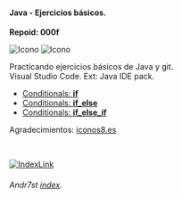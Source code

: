 #### Java - Ejercicios básicos.

**Repoid: 000f**

![Icono](https://raw.github.com/Andr7st/index/master/img/Logo_java_x64.png?raw=true "Se7")
![Icono](https://github.com/Andr7st/index/blob/master/img/Iogo_vscode_x48.png?raw=true "Se7")


Practicando ejercicios básicos de Java y git.
<br>
Visual Studio Code. Ext: Java IDE pack.


* [Conditionals: **if**](https://github.com/Andr7st/Java-Exe1/blob/master/src/Exe1e1_if.java)
* [Conditionals: **if_else**](https://github.com/Andr7st/Java-Exe1/blob/master/src/Exe1e1_if.java)
* [Conditionals: **if_else_if**](https://github.com/Andr7st/Java-Exe1/blob/master/src/Exe1e1_if.java)




 Agradecimientos: [iconos8.es](https://iconos8.es/)

 <br>

 [![IndexLink](https://raw.github.com/Andr7st/index/master/img/Logo_home1_x32.png)](https://github.com/Andr7st/index//)
###### Andr7st [index](https://github.com/Andr7st/index/).
